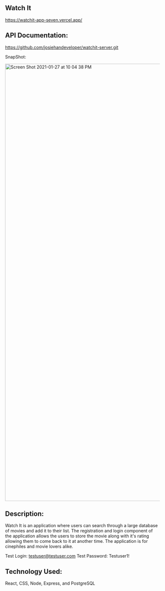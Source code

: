 ## Watch It

https://watchit-app-seven.vercel.app/

## API Documentation:

https://github.com/josiehandeveloper/watchit-server.git

SnapShot:

<img width="1423" alt="Screen Shot 2021-01-27 at 10 04 38 PM" src="https://user-images.githubusercontent.com/63170710/106099548-b5e3fd80-60ef-11eb-8651-ba982e9eb952.png">

## Description:

Watch It is an application where users can search through a large database of movies and add it to their list. The registration and login component of the application allows the users to store the movie along with it's rating allowing them to come back to it at another time. The application is for cinephiles and movie lovers alike.

Test Login: testuser@testuser.com
Test Password: Testuser1!

## Technology Used:

React, CSS, Node, Express, and PostgreSQL
